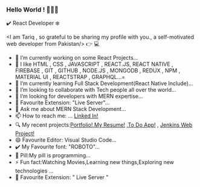 ### Hello World ! 👋😄👋
✔️ React Developer ❄️

  <I am Tariq , so grateful to be sharing my profile with you., a self-motivated web developer from Pakistan/> 👉 💻

- 🔭 I’m currently working on some React Projects...
- 💙 I like HTML , CSS , JAVASCRIPT , REACT.JS, REACT NATIVE , FIREBASE , GIT , GITHUB , NODE.JS , MONGODB , REDUX , NPM , MATERIAL UI , REACTSTRAP , GRAPHQL...=
- 🌱 I’m currently learning Full Stack Development(React Native Include)...
- 👯 I’m looking to collaborate with Tech people all over the world...
- 🤔 I’m looking for developers with MERN expertise...
- 💌 Favourite Extension: "Live Server"...
- 💬 Ask me about MERN Stack Development...
- 📫 How to reach me: ... [Linked In!](https://www.linkedin.com/in/mohammad-tariq-0a62a41b9)
- 🔍 My recent projects:[Portfolio!]( http://tariq-developer.surge.sh),[My Resume!]( http://tariq-resume.surge.sh) ,[To Do App!](http://todoappbytariq.surge.sh)  , 
   [Jenkins Web Project!](http://jenkinsbytariq.surge.sh)
- 😄 Favourite Editor: Visual Studio Code...
- ✔️ My Favourite font: "ROBOTO"...
- 💊 Pill:My pill is programming...
- ⚡ Fun fact:Watching Movies,Learning new things,Exploring new technologies ...
- 💯 Favourite Extension: " Live Server " 



